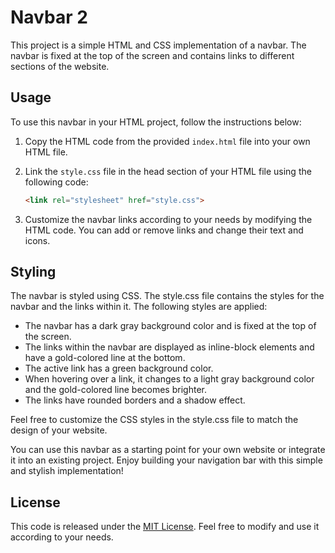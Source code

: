 # Navbar 2

This project is a simple HTML and CSS implementation of a navbar. The navbar is fixed at the top of the screen and contains links to different sections of the website.

## Usage

To use this navbar in your HTML project, follow the instructions below:

1. Copy the HTML code from the provided `index.html` file into your own HTML file.
2. Link the `style.css` file in the head section of your HTML file using the following code:

   ```html
   <link rel="stylesheet" href="style.css">

3. Customize the navbar links according to your needs by modifying the HTML code. You can add or remove links and change their text and icons.

## Styling

The navbar is styled using CSS. The style.css file contains the styles for the navbar and the links within it. The following styles are applied:

 - The navbar has a dark gray background color and is fixed at the top of the screen.
 - The links within the navbar are displayed as inline-block elements and have a gold-colored line at the bottom.
 - The active link has a green background color.
 - When hovering over a link, it changes to a light gray background color and the gold-colored line becomes brighter.
 - The links have rounded borders and a shadow effect.

Feel free to customize the CSS styles in the style.css file to match the design of your website.


You can use this navbar as a starting point for your own website or integrate it into an existing project. Enjoy building your navigation bar with this simple and stylish implementation!

## License

This code is released under the [MIT License](LICENSE). Feel free to modify and use it according to your needs.